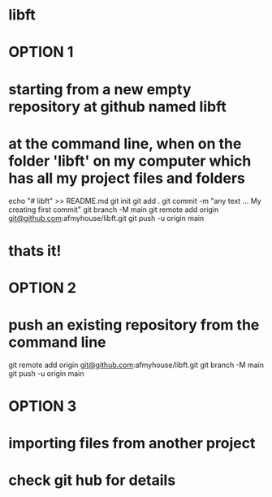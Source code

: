 # libft

# OPTION 1
# starting from a new empty repository at github named libft

# at the command line, when on the folder 'libft' on my computer which has all my project files and folders 

echo "# libft" >> README.md
git init
git add .
git commit -m "any text ... My creating first commit"
git branch -M main
git remote add origin git@github.com:afmyhouse/libft.git
git push -u origin main

# thats it!

# OPTION 2
# push an existing repository from the command line

git remote add origin git@github.com:afmyhouse/libft.git
git branch -M main
git push -u origin main

# OPTION 3
# importing files from another project

# check git hub for details


